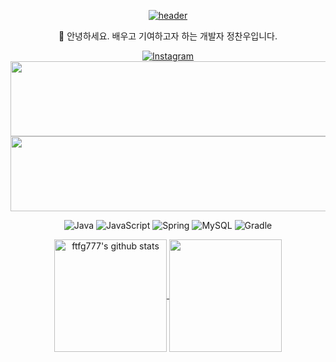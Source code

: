 <div align="center">

<a href="https://github.com/ftfg777">  
  
  ![header](https://capsule-render.vercel.app/api?type=Venom&color=gradient&height=300&section=header&text=%20Hi!%20&fontSize=70)
</a>

🌱 안녕하세요. 배우고 기여하고자 하는 개발자 정찬우입니다.<br>

[![Instagram](https://img.shields.io/badge/Instagram-%23E4405F.svg?logo=Instagram&logoColor=white)](https://instagram.com/cxxn__woo)
<a href="https://github.com/devxb/gitanimals">
  <img src="https://render.gitanimals.org/lines/{ftfg777}?contribution-view=false&pet-id=596642696921905694" width="1000" height="120"/>
</a>
<a href="https://github.com/devxb/gitanimals">
  <img src="https://render.gitanimals.org/lines/{ftfg777}?contribution-view=false&pet-id=596642696921905695" width="1000" height="120"/>
</a>
  
![Java](https://img.shields.io/badge/java-%23ED8B00.svg?style=for-the-badge&logo=java&logoColor=white) ![JavaScript](https://img.shields.io/badge/javascript-%23323330.svg?style=for-the-badge&logo=javascript&logoColor=%23F7DF1E) ![Spring](https://img.shields.io/badge/spring-%236DB33F.svg?style=for-the-badge&logo=spring&logoColor=white) ![MySQL](https://img.shields.io/badge/mysql-%2300f.svg?style=for-the-badge&logo=mysql&logoColor=white) ![Gradle](https://img.shields.io/badge/Gradle-02303A.svg?style=for-the-badge&logo=Gradle&logoColor=white)

<a href="https://github.com/ftfg777">
  <img align="center" style="height:180px" src="https://github-readme-stats.vercel.app/api?username=ftfg777&locale=kr&show_icons=true&include_all_commits=true&theme=buefy&hide_border=false" alt="ftfg777's github stats" />
</a>
  
<a href="https://github.com/ftfg777">
  <img align="center" style="height:180px" src="https://github-readme-stats.vercel.app/api/top-langs/?username=ftfg777&layout=compact&theme=buefy&hide_border=false" />
</a> 






<!-- Proudly created with GPRM ( https://gprm.itsvg.in ) -->



</div>
